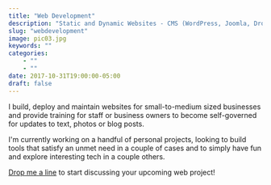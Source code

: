 ```yaml
---
title: "Web Development"
description: "Static and Dynamic Websites - CMS (WordPress, Joomla, Droopal) - Web Services and Applications"
slug: "webdevelopment"
image: pic03.jpg
keywords: ""
categories: 
    - ""
    - ""
date: 2017-10-31T19:00:00-05:00
draft: false
---
```

I build, deploy and maintain websites for small-to-medium sized businesses and provide training for staff or business owners to become self-governed for updates to text, photos or blog posts.

I'm currently working on a handful of personal projects, looking to build tools that satisfy an unmet need in a couple of cases and to simply have fun and explore interesting tech in a couple others.

[Drop me a line](/#contact) to start discussing your upcoming web project!